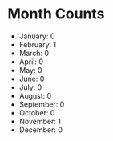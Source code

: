 # Month Counts

-   January: 0
-   February: 1
-   March: 0
-   April: 0
-   May: 0
-   June: 0
-   July: 0
-   August: 0
-   September: 0
-   October: 0
-   November: 1
-   December: 0
